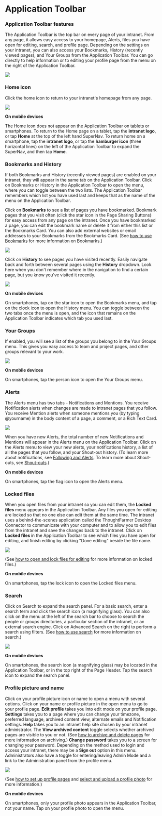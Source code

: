 # Application Toolbar

### Application Toolbar features

The Application Toolbar is the top bar on every page of your intranet. From any page, it allows easy access to your homepage, Alerts, files you have open for editing, search, and profile page. Depending on the settings on your intranet, you can also access your Bookmarks, History \(recently viewed pages\), and Your Groups from the Application Toolbar. You can go directly to help information or to editing your profile page from the menu on the right of the Application Toolbar.

![](../../.gitbook/assets/1%20%289%29.png)

### Home icon

Click the home icon to return to your intranet's homepage from any page.

![](../../.gitbook/assets/2%20%2836%29.png)

**On mobile devices**

The Home icon does not appear on the Application Toolbar on tablets or smartphones. To return to the Home page on a tablet, tap the **intranet logo**, or tap **Home** at the top of the left hand SuperNav. To return home on a smartphone, tap the **intranet logo**, or tap the **hamburger icon** \(three horizontal lines\) on the left of the Application Toolbar to expand the SuperNav, and then tap **Home**.

### Bookmarks and History

If both Bookmarks and History \(recently viewed pages\) are enabled on your intranet, they will appear in the same tab on the Application Toolbar. Click on Bookmarks or History in the Application Toolbar to open the menu, where you can toggle between the two lists. The Application Toolbar remembers which list you have used last and keeps that as the name of the menu on the Application Toolbar.  
  
Click on **Bookmarks** to see a list of pages you have bookmarked. Bookmark pages that you visit often \(click the star icon in the Page Sharing Buttons\) for easy access from any page on the intranet. Once you have bookmarked a page, you can edit the bookmark name or delete it from either this list or the Bookmarks Card. You can also add external websites or email addresses to your Bookmarks from the Bookmarks Card. \(See [how to use Bookmarks](bookmarks/) for more information on Bookmarks.\)  


![](../../.gitbook/assets/3%20%2814%29.png)

Click on **History** to see pages you have visited recently. Easily navigate back and forth between several pages using the **History** dropdown. Look here when you don't remember where in the navigation to find a certain page, but you know you've visited it recently.

![](../../.gitbook/assets/4%20%283%29.png)

**On mobile devices**

On smartphones, tap on the star icon to open the Bookmarks menu, and tap on the clock icon to open the History menu. You can toggle between the two tabs once the menu is open, and the icon that remains on the Application Toolbar indicates which tab you used last.

### Your Groups

If enabled, you will see a list of the groups you belong to in the Your Groups menu. This gives you easy access to team and project pages, and other groups relevant to your work.

![](../../.gitbook/assets/5%20%2818%29.png)

**On mobile devices**

On smartphones, tap the person icon to open the Your Groups menu.

### Alerts

The Alerts menu has two tabs - Notifications and Mentions. You receive Notification alerts when changes are made to intranet pages that you follow. You receive Mention alerts when someone mentions you \(by typing @yourname\) in the body content of a page, a comment, or a Rich Text Card.

![](../../.gitbook/assets/6%20%2811%29.png)

When you have new Alerts, the total number of new Notifications and Mentions will appear in the Alerts menu on the Application Toolbar. Click on the Alerts menu to view your new alerts, your notifications history, a list of all the pages that you follow, and your Shout-out history. \(To learn more about notifications, see [Following and Alerts](following-and-alerts/). To learn more about Shout-outs, see [Shout-outs](shout-outs.md).\)

**On mobile devices**

On smartphones, tap the flag icon to open the Alerts menu.

### Locked files

When you open files from your intranet so you can edit them, the **Locked files** menu appears in the Application Toolbar. Any files you open for editing are locked so that no one else can edit them at the same time. The intranet uses a behind-the-scenes application called the ThoughtFarmer Desktop Connector to communicate with your computer and to allow you to edit files from the intranet and save the changes back to the intranet. Click on **Locked files** in the Application Toolbar to see which files you have open for editing, and finish editing by clicking "Done editing" beside the file name.  


![](../../.gitbook/assets/7%20%2815%29.png)

\(See [how to open and lock files for editing](../add-and-edit-files/open-and-lock-a-file-for-editing.md) for more information on locked files.\)

**On mobile devices**

On smartphones, tap the lock icon to open the Locked files menu.

### Search

Click on Search to expand the search panel. For a basic search, enter a search term and click the search icon \(a magnifying glass\). You can also click on the menu at the left of the search bar to choose to search the people or groups directories, a particular section of the intranet, or an external search engine. Click on Advanced Search on the right to perform a search using filters. \(See [how to use search](../search/) for more information on search.\)

![](../../.gitbook/assets/8%20%282%29.png)

**On mobile devices**

On smartphones, the search icon \(a magnifying glass\) may be located in the Application Toolbar, or in the top right of the Page Header. Tap the search icon to expand the search panel.

### Profile picture and name

Click on your profile picture icon or name to open a menu with several options. Click on your name or profile picture in the open menu to go to your profile page. **Edit profile** takes you into edit mode on your profile page. **Settings** takes you to a page where you can change your timezone, preferred language, archived content view, alternate emails and Notification settings. **Help** takes you to an intranet help site chosen by your intranet administrator. The **View archived content** toggle selects whether archived pages are visible to you or not. \(See [how to archive and delete pages](../edit-page-contents/archive-and-delete-pages.md) for more information on archiving.\) **Change password** takes you to a screen for changing your password. Depending on the method used to login and access your intranet, there may be a **Sign out** option in this menu. Administrators also have a toggle for entering/leaving Admin Mode and a link to the Administration panel from the profile menu.

![](../../.gitbook/assets/9%20%288%29.png)

\(See [how to set up profile pages](../profile-pages/) and [select and upload a profile photo](../profile-pages/add-a-profile-photo.md) for more information.\)

**On mobile devices**

On smartphones, only your profile photo appears in the Application Toolbar, not your name. Tap on your profile photo to open the menu.

